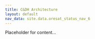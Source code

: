 ```yaml
---
title: C&DH Architecture
layout: default
nav_data: site.data.oresat_status_nav_6
---
```



Placeholder for content...
